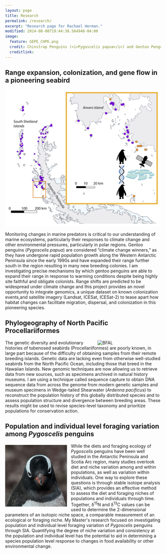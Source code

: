 ```yaml
---
layout: page
title: Research
permalink: /research/
excerpt: "Research page for Rachael Herman."
modified: 2014-08-08T19:44:38.564948-04:00
image:
  feature: GEPE_CHPE.png
  credit: Chinstrap Penguins (<i>Pygoscelis papua</i>) and Gentoo Penguins (<i>P. papua</i>), Danger Islands
  creditlink: 
---
```


## Range expansion, colonization, and gene flow in a pioneering seabird

<img src="/images/GEPE_map.jpg" width="800" class="floatLeft">

Monitoring changes in marine predators is critical to our understanding of marine ecosystems, particularly their responses 
to climate change and other environmental pressures, particularly in polar regions. Gentoo penguins (<i>Pygoscelis papua</i>) are considered 
“climate change winners,” as they have undergone rapid population growth along the Western Antarctic Peninsula since the early 
1990s and have expanded their range further south in the region resulting in many new breeding colonies. I am investigating precise mechanisms by which 
gentoo penguins are able to expand their range in response to warming conditions despite being highly 
site faithful and obligate colonists. Range shifts are predicted to be widespread under climate change and this project provides an 
novel opportunity to integrate genomics, a unique dataset on known colonization events,and satellite imagery 
(Landsat, ICESat, ICESat-2) to tease apart how habitat changes can facilitate migration, dispersal, and colonization in this pioneering species.



## Phylogeography of North Pacific Procellariiformes

<img src="/images/WTSH_specimen.jpg" alt="BFAL" width="200" hspace="5" align="right">
The genetic diversity and evolutionary histories of tubenosed seabirds (Procellariiformes) are poorly known, in large
part because of the difficulty of obtaining samples from their remote breeding islands. Genetic data are lacking even
from otherwise well-studied seabirds from the North Pacific Ocean, including those that breed in the Hawaiian Islands.
New genomic techniques are now allowing us to retrieve data from new sources, such as specimens archived in natural
history museums. I am using a technique called sequence capture to obtain DNA sequence data from across the genome from
modern genetic samples and museum specimens in Wedge-tailed Shearwater (<i>Ardenna pacificus</i>) to reconstruct the population 
history of this globally distributed species and to assess population structure and divergence between breeding areas. These results might be used 
to revise species-level taxonomy and prioritize populations for conservation action.



## Population and individual level foraging variation among <i>Pygoscelis</i> penguins

<img src="/images/GEPE_2.png" alt="GEPE" width="200" height="200" vspace="5" style="PADDING-RIGHT: 13px" align="left">
While the diets and foraging ecology of <i>Pygoscelis</i> penguins have been well studied in the Antarctic Peninsula and
Scotia Arc region, many studies overlook diet and niche variation among and within populations, as well as variation
within individuals. One way to explore these questions is through stable isotope analysis (SIA), which provides an
effective method to assess the diet and foraging niches of populations and individuals through time. Together, δ<sup>15</sup>N and δ<sup>13</sup>C values can
be used to determine the 2-dimensional parameters of an isotopic niche space, a comparable measurement of an ecological
or foraging niche. My Master's research focused on investigating population and individual level foraging variation of
<i>Pygoscelis</i> penguins through SIA. Quantifying the degree of niche variation and consistency at the population and
individual level has the potential to aid in determining a species population level response to changes in food
availability or other environmental change. 






